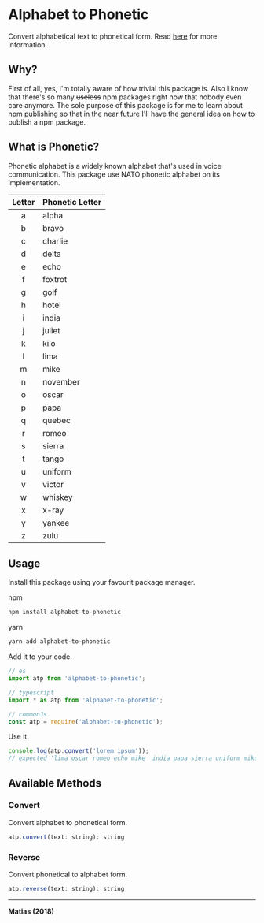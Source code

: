 # Alphabet to Phonetic
Convert alphabetical text to phonetical form. Read [here](http://www.faqs.org/faqs/radio/phonetic-alph/full/) for more information.

## Why?
First of all, yes, I'm totally aware of how trivial this package is. Also I know that there's so many ~~useless~~ npm packages right now that nobody even care anymore. The sole purpose of this package is for me to learn about npm publishing so that in the near future I'll have the general idea on how to publish a npm package.

## What is Phonetic?
Phonetic alphabet is a widely known alphabet that's used in voice communication. This package use NATO phonetic alphabet on its implementation.

| Letter | Phonetic Letter |
|:------:|:----------------|
|a       | alpha           |
|b       | bravo           |
|c       | charlie         |
|d       | delta           |
|e       | echo            |
|f       | foxtrot         |
|g       | golf            |
|h       | hotel           |
|i       | india           |
|j       | juliet          |
|k       | kilo            |
|l       | lima            |
|m       | mike            |
|n       | november        |
|o       | oscar           |
|p       | papa            |
|q       | quebec          |
|r       | romeo           |
|s       | sierra          |
|t       | tango           |
|u       | uniform         |
|v       | victor          |
|w       | whiskey         |
|x       | x-ray           |
|y       | yankee          |
|z       | zulu            |

## Usage
Install this package using your favourit package manager.

npm 
```sh
npm install alphabet-to-phonetic
```
yarn
```sh
yarn add alphabet-to-phonetic
```

Add it to your code.
```js
// es
import atp from 'alphabet-to-phonetic';

// typescript
import * as atp from 'alphabet-to-phonetic';

// commonJs
const atp = require('alphabet-to-phonetic');
```

Use it.
```js
console.log(atp.convert('lorem ipsum'));
// expected 'lima oscar romeo echo mike  india papa sierra uniform mike'
```

## Available Methods

### Convert
Convert alphabet to phonetical form.
```js
atp.convert(text: string): string
```
### Reverse
Convert phonetical to alphabet form.
```js
atp.reverse(text: string): string
```

---

**Matias (2018)**

